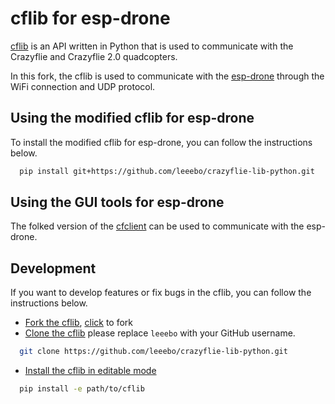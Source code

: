 # cflib for esp-drone

[cflib](./ORIGIN.md) is an API written in Python that is used to communicate with the Crazyflie
and Crazyflie 2.0 quadcopters.

In this fork, the cflib is used to communicate with the [esp-drone](https://github.com/espressif/esp-drone) through the WiFi connection and UDP protocol.

## Using the modified cflib for esp-drone

To install the modified cflib for esp-drone, you can follow the instructions below.

```bash
  pip install git+https://github.com/leeebo/crazyflie-lib-python.git
```
## Using the GUI tools for esp-drone

The folked version of the [cfclient](https://github.com/leeebo/crazyflie-clients-python) can be used to communicate with the esp-drone.

## Development

If you want to develop features or fix bugs in the cflib, you can follow the instructions below.

* [Fork the cflib](https://help.github.com/articles/fork-a-repo/), [click](https://github.com/leeebo/crazyflie-lib-python/fork) to fork
* [Clone the cflib](https://help.github.com/articles/cloning-a-repository/) please replace `leeebo` with your GitHub username.

```bash
  git clone https://github.com/leeebo/crazyflie-lib-python.git
```

* [Install the cflib in editable mode](http://pip-python3.readthedocs.org/en/latest/reference/pip_install.html?highlight=editable#editable-installs)

```bash
  pip install -e path/to/cflib
```

